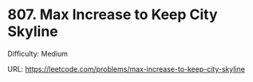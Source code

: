 # 807. Max Increase to Keep City Skyline

Difficulty: Medium

URL: https://leetcode.com/problems/max-increase-to-keep-city-skyline

